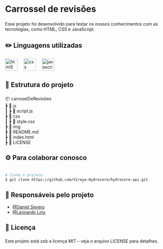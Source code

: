<h1 align="left">Carrossel de revisões</h1>

###

<p align="left">Esse projeto foi desenvolvido para testar os nossos conhecimentos com as tecnologias, como HTML, CSS e JavaScript.</p>

###

<h2 align="left">✏️ Linguagens utilizadas</h2>

###

<div align="left">
  <img src="https://cdn.jsdelivr.net/gh/devicons/devicon/icons/html5/html5-original.svg" height="40" alt="html5 logo"  />
  <img width="12" />
  <img src="https://cdn.jsdelivr.net/gh/devicons/devicon/icons/css3/css3-original.svg" height="40" alt="css logo"  />
  <img width="12" />
  <img src="https://cdn.jsdelivr.net/gh/devicons/devicon/icons/javascript/javascript-original.svg" height="40" alt="javascript logo"  />
</div>

###

<h2 align="left">📂 Estrutura do projeto</h2>

###

<p align="left">📦 carroselDeRevisões<br> ┣ 📂 js<br> ┃ ┣ 📄 script.js<br> ┣ 📂 css<br> ┃ ┣ 📄 style.css<br> ┣ 📂 img<br> ┣ 📄 README.md<br> ┣ 📄 index.html<br> ┣ 📄 LICENSE</p>

###

<h2 align="left">⚙️ Para colaborar conosco</h2>

###

```bash

# Clone o projeto
$ git clone https://github.com/Vireya-Hydrocore/hydrocore-api.git

```

###

<h2 align="left">👤 Responsáveis pelo projeto</h2>

- [@Daniel Severo](https://github.com/DanielTogSevero)
- [@Leonardo Lins](https://github.com/leonardolinsz)

###

<h2 align="left">📜 Licença</h2>

###

<p align="left">Este projeto está sob a licença MIT – veja o arquivo LICENSE para detalhes.</p>

###
